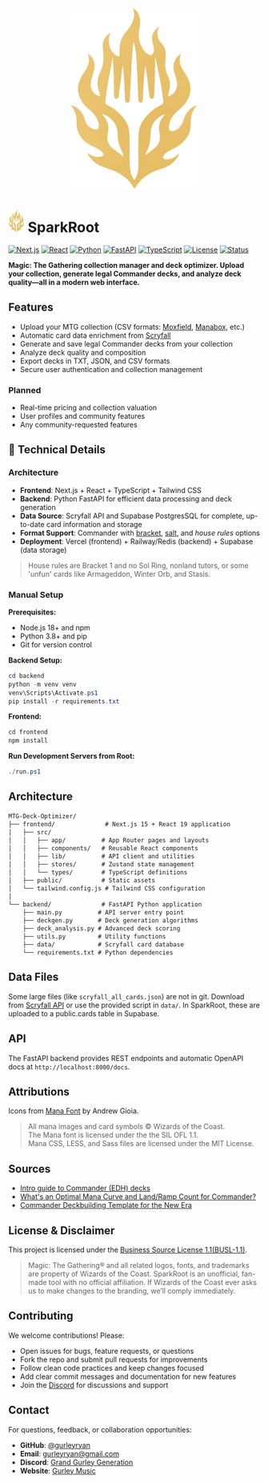 <p align="center">
  <img src="frontend/public/logocropped.png" alt="SparkRoot Logo" width="256" />
</p>

# <img src="frontend/public/logocropped.png" alt="SparkRoot Logo" width="32"/> SparkRoot
[![Next.js](https://img.shields.io/badge/Next.js-15-black.svg)](https://nextjs.org/)
[![React](https://img.shields.io/badge/React-19-blue.svg)](https://reactjs.org/)
[![Python](https://img.shields.io/badge/Python-3.8+-green.svg)](https://python.org)
[![FastAPI](https://img.shields.io/badge/FastAPI-Latest-green.svg)](https://fastapi.tiangolo.com/)
[![TypeScript](https://img.shields.io/badge/TypeScript-5-blue.svg)](https://typescriptlang.org/)
[![License](https://img.shields.io/badge/License-BUSL--1.1-yellow.svg)](LICENSE)
[![Status](https://img.shields.io/badge/Status-Deployed-brightgreen.svg)](https://sparkroot.cards/)

**Magic: The Gathering collection manager and deck optimizer. Upload your collection, generate legal Commander decks, and analyze deck quality—all in a modern web interface.**

## Features

- Upload your MTG collection (CSV formats: [Moxfield](https://moxfield.com/), [Manabox](https://manabox.app/), etc.)
- Automatic card data enrichment from [Scryfall](https://scryfall.com/)
- Generate and save legal Commander decks from your collection
- Analyze deck quality and composition
- Export decks in TXT, JSON, and CSV formats
- Secure user authentication and collection management

### Planned

- Real-time pricing and collection valuation
- User profiles and community features
- Any community-requested features

## 🔧 Technical Details

### **Architecture**
- **Frontend**: Next.js + React + TypeScript + Tailwind CSS
- **Backend**: Python FastAPI for efficient data processing and deck generation
- **Data Source**: Scryfall API and Supabase PostgresSQL for complete, up-to-date card information and storage  
- **Format Support**: Commander with [bracket](https://magic.wizards.com/en/news/announcements/introducing-commander-brackets-beta), [salt](https://edhrec.com/top/salt), and *house rules* options
- **Deployment**: Vercel (frontend) + Railway/Redis (backend) + Supabase (data storage)

> House rules are Bracket 1 and no Sol Ring, nonland tutors, or some 'unfun' cards like Armageddon, Winter Orb, and Stasis.

### **Manual Setup**

**Prerequisites:**
- Node.js 18+ and npm
- Python 3.8+ and pip
- Git for version control

**Backend Setup:**
```powershell
cd backend
python -m venv venv
venv\Scripts\Activate.ps1
pip install -r requirements.txt
```

**Frontend:**
```powershell
cd frontend
npm install
```

**Run Development Servers from Root:**
```powershell
./run.ps1
```

## Architecture

```
MTG-Deck-Optimizer/
├── frontend/              # Next.js 15 + React 19 application
│   ├── src/
│   │   ├── app/          # App Router pages and layouts
│   │   ├── components/   # Reusable React components
│   │   ├── lib/          # API client and utilities
│   │   ├── stores/       # Zustand state management
│   │   └── types/        # TypeScript definitions
│   ├── public/           # Static assets
│   └── tailwind.config.js # Tailwind CSS configuration
│
└── backend/              # FastAPI Python application
    ├── main.py          # API server entry point
    ├── deckgen.py       # Deck generation algorithms
    ├── deck_analysis.py # Advanced deck scoring
    ├── utils.py         # Utility functions
    ├── data/            # Scryfall card database
    └── requirements.txt # Python dependencies
```

## Data Files

Some large files (like `scryfall_all_cards.json`) are not in git. Download from [Scryfall API](https://scryfall.com/docs/api/bulk-data) or use the provided script in `data/`. In SparkRoot, these are uploaded to a public.cards table in Supabase.

## API

The FastAPI backend provides REST endpoints and automatic OpenAPI docs at `http://localhost:8000/docs`.

## Attributions

Icons from [Mana Font](https://mana.andrewgioia.com/) by Andrew Gioia.
> All mana images and card symbols © Wizards of the Coast.<br>
The Mana font is licensed under the the SIL OFL 1.1.<br>
Mana CSS, LESS, and Sass files are licensed under the MIT License.<br>

## Sources

- [Intro guide to Commander (EDH) decks](https://archidekt.com/decks/1048638#EDH__Deck_Template_(read_description_at_bottom))
- [What's an Optimal Mana Curve and Land/Ramp Count for Commander?](https://www.tcgplayer.com/content/article/What-s-an-Optimal-Mana-Curve-and-Land-Ramp-Count-for-Commander/e22caad1-b04b-4f8a-951b-a41e9f08da14/)
- [Commander Deckbuilding Template for the New Era](https://www.youtube.com/watch?v=OSNV6224cHg)

## License & Disclaimer

This project is licensed under the [Business Source License 1.1(BUSL-1.1)](LICENSE).

 > Magic: The Gathering® and all related logos, fonts, and trademarks are property of Wizards of the Coast. SparkRoot is an unofficial, fan-made tool with no official affiliation. If Wizards of the Coast ever asks us to make changes to the branding, we’ll comply immediately.

## Contributing

We welcome contributions! Please:
- Open issues for bugs, feature requests, or questions
- Fork the repo and submit pull requests for improvements
- Follow clean code practices and keep changes focused
- Add clear commit messages and documentation for new features
- Join the [Discord](https://discord.gg/3TC9QkPSc6) for discussions and support

## Contact

For questions, feedback, or collaboration opportunities:

- **GitHub**: [@gurleyryan](https://github.com/gurleyryan)
- **Email**: [gurleyryan@gmail.com](mailto:gurleyryan@gmail.com)
- **Discord**: [Grand Gurley Generation](https://discord.gg/3TC9QkPSc6)
- **Website**: [Gurley Music](https://gurleymusic.com)